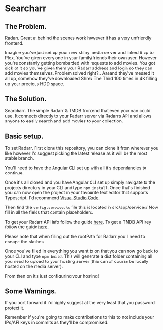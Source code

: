 # Searcharr

## The Problem.

Radarr. Great at behind the scenes work however it has a very unfriendly frontend.

Imagine you've just set up your new shiny media server and linked it up to Plex. You've given every one in your family/friends their own user. However you're constantly getting bombarded with requests to add movies. You got sick of it so you've given them your Radarr address and login  so they can add movies themselves. Problem solved right?.. Aaaand they've messed it all up, somehow they've downloaded Shrek The Third 100 times in 4K filling up your precious HDD space.

## The Solution.
Searcharr. The simple Radarr & TMDB frontend that even your nan could use.
It connects directly to your Radarr server via Radarrs API and allows anyone to easily search and add movies to your collection.

## Basic setup.
To set Radarr. First clone this repository, you can clone it from wherever you like however I'd suggest picking the latest release as it will be the most stable branch.

You'll need to have the [Angular CLI](https://cli.angular.io/) set up with all it's dependancies to continue.

Once it's all cloned and you have Angular CLI set up simply navigate to the projects directory in your CLI and type `npm install`. Once that's finished you can now open the project in your favourite text editor that supports Typescript. I'd recommend [Visual Studio Code](https://code.visualstudio.com/).

Then find the `config.service.ts` file this is located in src/app/services/
Now fill in all the fields that contain placeholders. 

To get your Radarr API info follow the guide [here](https://github.com/Radarr/Radarr/wiki/API).
To get a TMDB API key follow the guide [here](https://developers.themoviedb.org/3).

Please note that when filling out the rootPath for Radarr you'll need to escape the slashes.

Once you've filled in everything you want to on that you can now go back to your CLI and type `npm build`. This will generate a dist folder containing all you need to upload to your hosting server (this can of course be locally hosted on the media server).

From then on it's just configuring your hosting!
## Some Warnings.
If you port forward it i'd highly suggest at the very least that you password protect it.

Remember if you're going to make contributions to this to not include your IPs/API keys in commits as they'll be compromised. 
